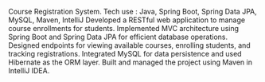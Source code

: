 Course Registration System.
Tech use : Java, Spring Boot, Spring Data JPA, MySQL, Maven, IntelliJ
Developed a RESTful web application to manage course enrollments for students. 
Implemented MVC architecture using Spring Boot and Spring Data JPA for efficient database operations.
Designed endpoints for viewing available courses, enrolling students, and tracking registrations. 
Integrated MySQL for data persistence and used Hibernate as the ORM layer.
Built and managed the project using Maven in IntelliJ IDEA.
